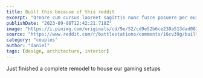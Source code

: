 ```yaml
---
title: Built this because of this reddit
excerpt: "Ornare cum cursus laoreet sagittis nunc fusce posuere per euismod dis vehicula a, semper fames lacus maecenas dictumst pulvinar neque enim non potenti. Torquent hac sociosqu eleifend potenti."
publishDate: "2023-09-08T12:42:21.718Z"
image: "https://i.pinimg.com/originals/cd/9e/52/cd9e52b6ce238a513dad081a6c64cfe8.jpg"
source: "https://www.reddit.com/r/battlestations/comments/16cv39g/built_this_because_of_this_reddit/"
category: "couples"
author: "daniel"
tags: [design, architecture, interior]
---
```

Just finished a complete remodel to house our gaming setups